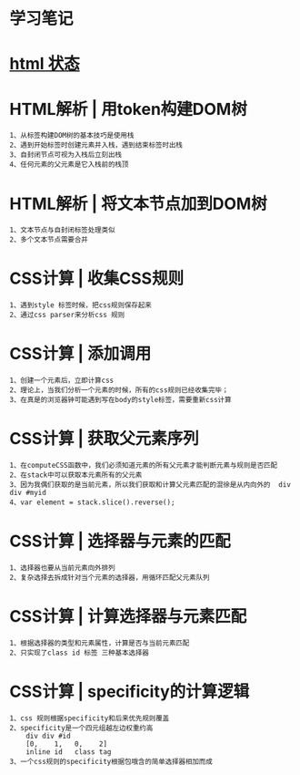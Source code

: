 # 学习笔记

# [html 状态](https://html.spec.whatwg.org/multipage/)

# HTML解析 | 用token构建DOM树

    1、从标签构建DOM树的基本技巧是使用栈
    2、遇到开始标签时创建元素并入栈，遇到结束标签时出栈
    3、自封闭节点可视为入栈后立刻出栈
    4、任何元素的父元素是它入栈前的栈顶

# HTML解析 | 将文本节点加到DOM树
    1、文本节点与自封闭标签处理类似
    2、多个文本节点需要合并

# CSS计算 | 收集CSS规则

    1、遇到style 标签时候，把css规则保存起来
    2、通过css parser来分析css 规则

#  CSS计算 | 添加调用
    1、创建一个元素后，立即计算css
    2、理论上，当我们分析一个元素的时候，所有的css规则已经收集完毕；
    3、在真是的浏览器钟可能遇到写在body的style标签，需要重新css计算
# CSS计算 | 获取父元素序列
    1、在computeCSS函数中，我们必须知道元素的所有父元素才能判断元素与规则是否匹配
    2、在stack中可以获取本元素所有的父元素
    3、因为我偶们获取的是当前元素，所以我们获取和计算父元素匹配的混徐是从内向外的  div div #myid
    4、var element = stack.slice().reverse();

# CSS计算 | 选择器与元素的匹配
    1、选择器也要从当前元素向外排列
    2、复杂选择去拆成针对当个元素的选择器，用循环匹配父元素队列
# CSS计算 | 计算选择器与元素匹配
    1、根据选择器的类型和元素属性，计算是否与当前元素匹配
    2、只实现了class id 标签 三种基本选择器

#  CSS计算 | specificity的计算逻辑
    1、css 规则根据specificity和后来优先规则覆盖
    2、specificity是一个四元组越左边权重约高
        div div #id
        [0,    1,   0,    2]
        inline id   class tag
    3、一个css规则的specificity根据包哦含的简单选择器相加而成